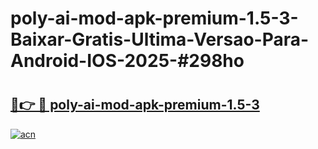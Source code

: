 # poly-ai-mod-apk-premium-1.5-3-Baixar-Gratis-Ultima-Versao-Para-Android-IOS-2025-#298ho

# <h2><a href="https://ainizakaria.my?title=poly-ai-mod-apk-premium-1.5-3&ref=22M">🔗👉 🔴 poly-ai-mod-apk-premium-1.5-3</a></h2>

[![acn](https://github.com/user-attachments/assets/0f9c940e-d8b0-45ae-aac7-cd30a18b3e1c)](https://ainizakaria.my?title=poly-ai-mod-apk-premium-1.5-3&ref=22M)


